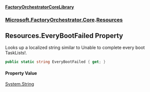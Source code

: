 #### [FactoryOrchestratorCoreLibrary](./FactoryOrchestratorCoreLibrary.md 'FactoryOrchestratorCoreLibrary')
### [Microsoft.FactoryOrchestrator.Core](./Microsoft-FactoryOrchestrator-Core.md 'Microsoft.FactoryOrchestrator.Core').[Resources](./Microsoft-FactoryOrchestrator-Core-Resources.md 'Microsoft.FactoryOrchestrator.Core.Resources')
## Resources.EveryBootFailed Property
Looks up a localized string similar to Unable to complete every boot TaskLists!.  
```csharp
public static string EveryBootFailed { get; }
```
#### Property Value
[System.String](https://docs.microsoft.com/en-us/dotnet/api/System.String 'System.String')  
